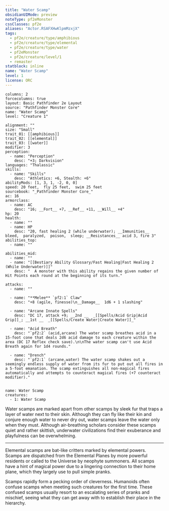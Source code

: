 ```yaml
---
title: "Water Scamp"
obsidianUIMode: preview
noteType: pf2eMonster
cssClasses: pf2e
aliases: "Actor.RSAFXHwKlpmMzxjX" 
tags:
  - pf2e/creature/type/amphibious
  - pf2e/creature/type/elemental
  - pf2e/creature/type/water
  - pf2eMonster
  - pf2e/creature/level/1
  - remaster
statblock: inline
name: "Water Scamp"
level: 1
license: ORC
---
```


```statblock
columns: 2
forcecolumns: true
layout: Basic Pathfinder 2e Layout
source: "Pathfinder Monster Core"
name: "Water Scamp"
level: "Creature 1"

alignment: ""
size: "Small"
trait_01: [[amphibious]]
trait_02: [[elemental]]
trait_03: [[water]]
modifier: 3
perception:
  - name: "Perception"
    desc: "+3; Darkvision"
languages: "Thalassic"
skills:
  - name: "Skills"
    desc: "Athletics: +6, Stealth: +6"
abilityMods: [1, 3, 1, -2, 0, 0]
speed: 20 feet,  fly 25 feet,  swim 25 feet
sourcebook: "_Pathfinder Monster Core_"
ac: 16
armorclass:
  - name: AC
    desc: "16; __Fort__ +7, __Ref__ +11, __Will__ +4"
hp: 20
health:
  - name: ""
  - name: HP
    desc: "20, fast healing 2 (while underwater); __Immunities__  bleed,  paralyzed,  poison,  sleep; __Resistances__ acid 3, fire 3"
abilities_top:
  - name: ""

abilities_mid:
  - name: ""
  - name: "[[Bestiary Ability Glossary/Fast Healing|Fast Healing 2 (While Underwater)]]"
    desc: "  A monster with this ability regains the given number of Hit Points each round at the beginning of its turn."

attacks:
  - name: ""

  - name: "**Melee** `pf2:1` Claw"
    desc: "+8 (agile, finesse)\n__Damage__  1d6 + 1 slashing"

  - name: "Arcane Innate Spells"
    desc: "DC 17, attack +9; __2nd __  _[[Spells/Acid Grip|Acid Grip]]_; __1st __  _[[Spells/Create Water|Create Water]]_"

  - name: "Acid Breath"
    desc: "`pf2:2` (acid,arcane) The water scamp breathes acid in a 15-foot cone that deals 2d6 acid damage to each creature within the area (DC 17 Reflex check save).\n\nThe water scamp can't use Acid Breath again for 1d4 rounds."

  - name: "Drench"
    desc: "`pf2:1` (arcane,water) The water scamp shakes out a seemingly endless supply of water from its fur to put out all fires in a 5-foot emanation. The scamp extinguishes all non-magical fires automatically and attempts to counteract magical fires (+7 counteract modifier)."
 
```

```encounter-table
name: Water Scamp
creatures:
  - 1: Water Scamp
```



Water scamps are marked apart from other scamps by sleek fur that traps a layer of water next to their skin. Although they can fly like their kin and conjure enough water to never dry out, water scamps leave the water only when they must. Although air-breathing scholars consider these scamps quiet and rather skittish, underwater civilizations find their exuberance and playfulness can be overwhelming.

* * *

Elemental scamps are bat-like critters marked by elemental powers. Scamps are dispatched from the Elemental Planes by more powerful residents or called to the Universe by neophyte summoners. All scamps have a hint of magical power due to a lingering connection to their home plane, which they largely use to pull simple pranks.

Scamps rapidly form a pecking order of cleverness. Humanoids often confuse scamps when meeting such creatures for the first time. These confused scamps usually resort to an escalating series of pranks and mischief, seeing what they can get away with to establish their place in the hierarchy.
